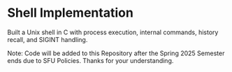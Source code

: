 # Shell Implementation
Built a Unix shell in C with process execution, internal commands, history recall, and SIGINT handling.

Note: Code will be added to this Repository after the Spring 2025 Semester ends due to SFU Policies. Thanks for your understanding.
